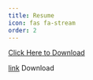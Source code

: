 ```yaml
---
title: Resume
icon: fas fa-stream
order: 2
---
```


[Click Here to Download](https://ankushpratap95.github.io/resume_ankush.pdf "download")

[link](https://ankushpratap95.github.io/resume_ankush.pdf) Download
